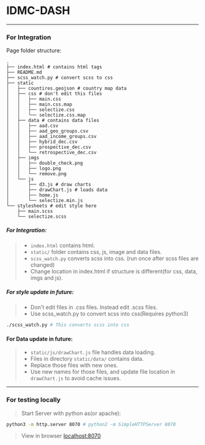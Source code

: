 # IDMC-DASH
---

### For Integration

Page folder structure:

```
.
├── index.html # contains html tags
├── README.md
├── scss_watch.py # convert scss to css
├── static
│   ├── countires.geojson # country map data
│   ├── css # don't edit this files
│   │   ├── main.css
│   │   ├── main.css.map
│   │   ├── selectize.css
│   │   └── selectize.css.map
│   ├── data # contains data files
│   │   ├── aad.csv
│   │   ├── aad_geo_groups.csv
│   │   ├── aad_income_groups.csv
│   │   ├── hybrid_dec.csv
│   │   ├── prospective_dec.csv
│   │   └── retrospective_dec.csv
│   ├── imgs
│   │   ├── double_check.png
│   │   ├── logo.png
│   │   └── remove.png
│   └── js
│       ├── d3.js # draw charts
│       ├── drawChart.js # loads data
│       ├── home.js
│       └── selectize.min.js
└── stylesheets # edit style here
    ├── main.scss
    └── selectize.scss
```

##### For Integration:
> - `index.html` contains html.
> - `static/` folder contains css, js, image and data files.
> - `scss_watch.py` converts scss into css. (run once after scss files are changed)
> - Change location in index.html if structure is different(for css, data, imgs and js).

##### For style update in future:
> - Don't edit files in .css files. Instead edit .scss files.
> - Use scss_watch.py to convert scss into css(Requires python3)
```bash
./scss_watch.py # This converts scss into css
```

#### For Data update in future:
> - `static/js/drawChart.js` file handles data loading.
> - Files in directory `static/data/` contains data.
> - Replace those files with new ones.
> - Use new names for those files,
    and update file location in `drawChart.js` to avoid cache issues.

---

### For testing locally
> Start Server with python as(or apache):

```bash
python3 -m http.server 8070 # python2 -m SimpleHTTPServer 8070
```

> View in browser [localhost:8070](http://localhost:8070/)
